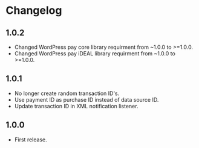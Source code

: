 # Changelog

## 1.0.2
*	Changed WordPress pay core library requirment from ~1.0.0 to >=1.0.0.
*	Changed WordPress pay iDEAL library requirment from ~1.0.0 to >=1.0.0.

## 1.0.1
*	No longer create random transaction ID's.
*	Use payment ID as purchase ID instead of data source ID.
*	Update transaction ID in XML notification listener.

## 1.0.0
*	First release.

